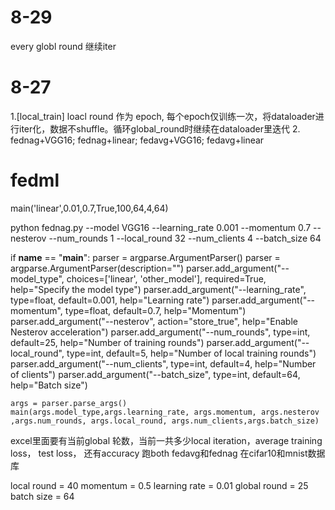 # 8-29
every globl round 继续iter
# 8-27 
1.[local_train]  loacl round 作为 epoch, 每个epoch仅训练一次，将dataloader进行iter化，数据不shuffle。循环global_round时继续在dataloader里迭代
2. fednag+VGG16; fednag+linear; fedavg+VGG16; fedavg+linear
# fedml

main('linear',0.01,0.7,True,100,64,4,64)

python fednag.py  --model VGG16 --learning_rate 0.001 --momentum 0.7 --nesterov --num_rounds 1 --local_round 32 --num_clients 4 --batch_size 64

if __name__ == "__main__":
    parser = argparse.ArgumentParser()
    parser = argparse.ArgumentParser(description="")
    parser.add_argument("--model_type", choices=['linear', 'other_model'], required=True, help="Specify the model type")
    parser.add_argument("--learning_rate", type=float, default=0.001, help="Learning rate")
    parser.add_argument("--momentum", type=float, default=0.7, help="Momentum")
    parser.add_argument("--nesterov", action="store_true", help="Enable Nesterov acceleration")
    parser.add_argument("--num_rounds", type=int, default=25, help="Number of training rounds")
    parser.add_argument("--local_round", type=int, default=5, help="Number of local training rounds")
    parser.add_argument("--num_clients", type=int, default=4, help="Number of clients")
    parser.add_argument("--batch_size", type=int, default=64, help="Batch size")

    args = parser.parse_args()
    main(args.model_type,args.learning_rate, args.momentum, args.nesterov ,args.num_rounds, args.local_round, args.num_clients,args.batch_size)



excel里面要有当前global 轮数，当前一共多少local iteration，average training loss， test loss， 还有accuracy
跑both fedavg和fednag 在cifar10和mnist数据库

local round = 40
momentum = 0.5
learning rate = 0.01
global round = 25
batch size = 64